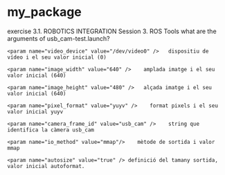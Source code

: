 # my_package
exercise 3.1. ROBOTICS INTEGRATION Session 3. ROS Tools
what are the arguments of usb_cam-test.launch?

    <param name="video_device" value="/dev/video0" />   dispositiu de vídeo i el seu valor inicial (0)
	
    <param name="image_width" value="640" />    amplada imatge i el seu valor inicial (640)
	
    <param name="image_height" value="480" />   alçada imatge i el seu valor inicial (640)
	
    <param name="pixel_format" value="yuyv" />    format pixels i el seu valor inicial yuyv
	
    <param name="camera_frame_id" value="usb_cam" />    string que identifica la càmera usb_cam
	
    <param name="io_method" value="mmap"/>    mètode de sortida i valor mmap
	
    <param name="autosize" value="true" /> definició del tamany sortida, valor inicial autoformat.
